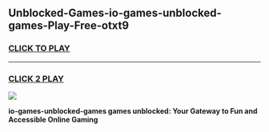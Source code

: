 
## Unblocked-Games-io-games-unblocked-games-Play-Free-otxt9
<h3>
<a href="https://premium76.site?title=io-games-unblocked-games&ref=09A">CLICK TO PLAY</a></h3>
<hr>

<h3>
<a href="https://premium76.site?title=io-games-unblocked-games&ref=09A">CLICK 2 PLAY</a>
  
</h3>

<a href="https://premium76.site?title=io-games-unblocked-games&ref=09A"><img src="https://clearcache.store/games.png"></a>


**io-games-unblocked-games games unblocked: Your Gateway to Fun and Accessible Online Gaming**
